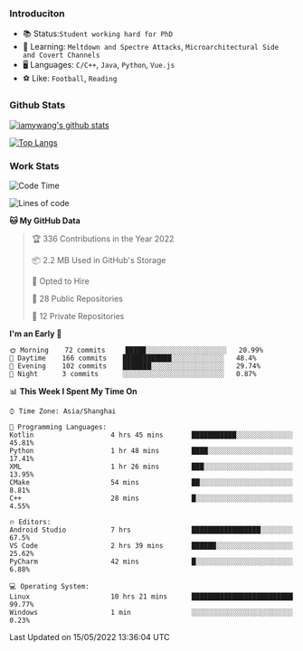 ### Introduciton

- 📚 Status:`Student working hard for PhD`
- 🔎 Learning: `Meltdown and Spectre Attacks`, `Microarchitectural Side and Covert Channels`
- 🖥️ Languages: `C/C++`, `Java`, `Python`, `Vue.js`
- ⚽ Like: `Football`, `Reading`

### Github Stats

[![iamywang's github stats](https://github-readme-stats.vercel.app/api?username=iamywang&count_private=true&show_icons=true)]()

[![Top Langs](https://github-readme-stats.vercel.app/api/top-langs/?username=iamywang&layout=compact)]()

### Work Stats

<!--START_SECTION:waka-->
![Code Time](http://img.shields.io/badge/Code%20Time-312%20hrs%2048%20mins-blue)

![Lines of code](https://img.shields.io/badge/From%20Hello%20World%20I%27ve%20Written--40%20Thousand%20lines%20of%20code-blue)

**🐱 My GitHub Data** 

> 🏆 336 Contributions in the Year 2022
 > 
> 📦 2.2 MB Used in GitHub's Storage 
 > 
> 💼 Opted to Hire
 > 
> 📜 28 Public Repositories 
 > 
> 🔑 12 Private Repositories  
 > 
**I'm an Early 🐤** 

```text
🌞 Morning    72 commits     █████░░░░░░░░░░░░░░░░░░░░   20.99% 
🌆 Daytime    166 commits    ████████████░░░░░░░░░░░░░   48.4% 
🌃 Evening    102 commits    ███████░░░░░░░░░░░░░░░░░░   29.74% 
🌙 Night      3 commits      ░░░░░░░░░░░░░░░░░░░░░░░░░   0.87%

```


📊 **This Week I Spent My Time On** 

```text
⌚︎ Time Zone: Asia/Shanghai

💬 Programming Languages: 
Kotlin                   4 hrs 45 mins       ███████████░░░░░░░░░░░░░░   45.81% 
Python                   1 hr 48 mins        ████░░░░░░░░░░░░░░░░░░░░░   17.41% 
XML                      1 hr 26 mins        ███░░░░░░░░░░░░░░░░░░░░░░   13.95% 
CMake                    54 mins             ██░░░░░░░░░░░░░░░░░░░░░░░   8.81% 
C++                      28 mins             █░░░░░░░░░░░░░░░░░░░░░░░░   4.55%

🔥 Editors: 
Android Studio           7 hrs               █████████████████░░░░░░░░   67.5% 
VS Code                  2 hrs 39 mins       ██████░░░░░░░░░░░░░░░░░░░   25.62% 
PyCharm                  42 mins             █░░░░░░░░░░░░░░░░░░░░░░░░   6.88%

💻 Operating System: 
Linux                    10 hrs 21 mins      █████████████████████████   99.77% 
Windows                  1 min               ░░░░░░░░░░░░░░░░░░░░░░░░░   0.23%

```


 Last Updated on 15/05/2022 13:36:04 UTC
<!--END_SECTION:waka-->
